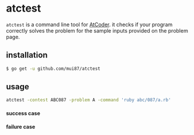 # atctest

`atctest` is a command line tool for [AtCoder](https://atcoder.jp/).
it checks if your program correctly solves the problem for the sample inputs provided on the problem page.

## installation

```bash
$ go get -u github.com/mui87/atctest
```

## usage

```bash
atctest -contest ABC087 -problem A -command 'ruby abc/087/a.rb'
```

#### success case



#### failure case
